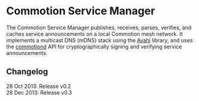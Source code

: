 Commotion Service Manager
=========================

The Commotion Service Manager publishes, receives, parses, verifies, and caches service announcements on a local Commotion mesh network. It implements a multicast DNS (mDNS) stack using the [Avahi][] library, and uses the [commotiond][] API for cryptographically signing and verifying service announcements.

Changelog
---------

28 Oct 2013: Release v0.2  
28 Dec 2013: Release v0.3  

[Avahi]: http://avahi.org/
[commotiond]: https://github.com/opentechinstitute/commotiond
